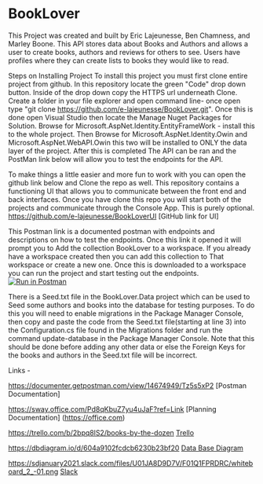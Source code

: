 # BookLover
This Project was created and built by Eric Lajeunesse, Ben Chamness, and Marley Boone. This API stores data about Books and Authors and allows a user to create books, authors and reviews for others to see. Users have profiles where they can create lists to books they would like to read.

Steps on Installing Project
To install this project you must first clone entire project from github. In this repository locate the green "Code" drop down button. Inside of the drop down copy the HTTPS url underneath Clone. Create a folder in your file explorer and open command line- once open type "git clone https://github.com/e-lajeunesse/BookLover.git". Once this is done open Visual Studio then locate the Manage Nuget Packages for Solution. Browse for Microsoft.AspNet.Identity.EntityFrameWork - install this to the whole project. Then Browse for Microsoft.AspNet.Identity.Owin and Microsoft.AspNet.WebAPI.Owin this two will be installed to ONLY the data layer of the project. After this is completed The API can be ran and the PostMan link below will allow you to test the endpoints for the API.

To make things a little easier and more fun to work with you can open the github link below and Clone the repo as well. This repository contains a functioning UI that allows you to communicate between the front end and back interfaces. Once you have clone this repo you will start both of the projects and communicate through the Console App. This is purely optional.
https://github.com/e-lajeunesse/BookLoverUI
[GitHub link for UI]

This Postman link is a documented postman with endpoints and descriptions on how to test the endpoints. Once this link it opened it will prompt you to Add the collection BookLover to a workspace. If you already have a workspace created then you can add this collection to That workspace or create a new one. Once this is downloaded to a workspace you can run the project and start testing out the endpoints.
[![Run in Postman](https://run.pstmn.io/button.svg)](https://god.postman.co/run-collection/b2cb68fadd00a577a1ac)

There is a Seed.txt file in the BookLover.Data project which can be used to Seed some authors and books into the database for testing purposes. To do this you will need to enable migrations in the Package Manager Console, then copy and paste the code from the Seed.txt file(starting at line 3) into the Configuration.cs file found in the Migrations folder and run the command update-database in the Package Manager Console. Note that this should be done before adding any other data or else the Foreign Keys for the books and authors in the Seed.txt file will be incorrect.  

Links -

https://documenter.getpostman.com/view/14674949/Tz5s5xP2
[Postman Documentation]

https://sway.office.com/Pd8qKbuZ7yu4uJaF?ref=Link
[Planning Documentation] (https://office.com)

https://trello.com/b/2bpq8lS2/books-by-the-dozen
[Trello](https://trello.com)

https://dbdiagram.io/d/604a9102fcdcb6230b23bf20
[Data Base Diagram](https://dbdiagram.com)

https://sdjanuary2021.slack.com/files/U01JA8D9D7V/F01Q1FPRDRC/whiteboard_2_-01.png
[Slack](https://slack.com)

